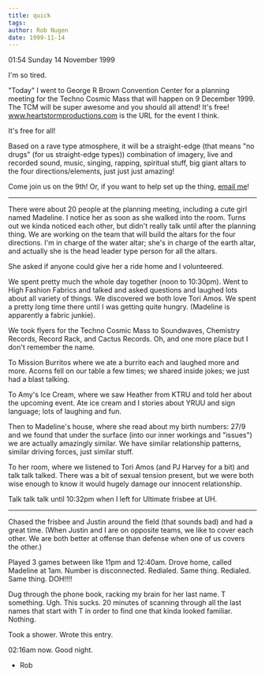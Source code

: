 ```yaml
---
title: quick
tags: 
author: Rob Nugen
date: 1999-11-14
---
```


01:54 Sunday 14 November 1999

I'm so tired.

"Today" I went to George R Brown Convention Center for a planning
meeting for the Techno Cosmic Mass that will happen on 9 December
1999.  The TCM will be super awesome and you should all attend!  It's
free!  <a
href="http://www.heartstormproductions.com">www.heartstormproductions.com</a>
is the URL for the event I think.

It's free for all!

Based on a rave type atmosphere, it will be a straight-edge (that
means "no drugs" (for us straight-edge types)) combination of imagery,
live and recorded sound, music, singing, rapping, spiritual stuff, big
giant altars to the four directions/elements, just just just amazing!

Come join us on the 9th!  Or, if you want to help set up the thing, 
<a href="mailto:thunderrabbitATcheerfulDOTcom">email me</a>!

- - - - -

There were about 20 people at the planning meeting, including a cute
girl named Madeline.  I notice her as soon as she walked into the
room.  Turns out we kinda noticed each other, but didn't really talk
until after the planning thing.  We are working on the team that will
build the altars for the four directions.  I'm in charge of the water
altar; she's in charge of the earth altar, and actually she is the
head leader type person for all the altars.

She asked if anyone could give her a ride home and I volunteered.

We spent pretty much the whole day together (noon to 10:30pm).  Went
to High Fashion Fabrics and talked and asked questions and laughed
lots about all variety of things.  We discovered we both love Tori
Amos.  We spent a pretty long time there until I was getting quite
hungry.  (Madeline is apparently a fabric junkie).

We took flyers for the Techno Cosmic Mass to Soundwaves, Chemistry
Records, Record Rack, and Cactus Records.  Oh, and one more place but
I don't remember the name.

To Mission Burritos where we ate a burrito each and laughed more and
more.  Acorns fell on our table a few times; we shared inside jokes;
we just had a blast talking.

To Amy's Ice Cream, where we saw Heather from KTRU and told her about
the upcoming event.  Ate ice cream and I stories about YRUU and sign
language; lots of laughing and fun.

Then to Madeline's house, where she read about my birth numbers: 27/9
and we found that under the surface (into our inner workings and
"issues") we are actually amazingly similar.  We have similar
relationship patterns, similar driving forces, just similar stuff.

To her room, where we listened to Tori Amos (and PJ Harvey for a bit)
and talk talk talked.  There was a bit of sexual tension present, but
we were both wise enough to know it would hugely damage our innocent
relationship.

Talk talk talk until 10:32pm when I left for Ultimate frisbee at UH.

- - - - -

Chased the frisbee and Justin around the field (that sounds bad) and
had a great time.  (When Justin and I are on opposite teams, we like
to cover each other.  We are both better at offense than defense when
one of us covers the other.)

Played 3 games between like 11pm and 12:40am.  Drove home, called
Madeline at 1am.  Number is disconnected.  Redialed.  Same thing.
Redialed.  Same thing.  DOH!!!!

Dug through the phone book, racking my brain for her last name.  T
something.  Ugh.  This sucks.  20 minutes of scanning through all the
last names that start with T in order to find one that kinda looked
familiar.  Nothing.

Took a shower.  Wrote this entry.

02:16am now.   Good night.

- Rob
